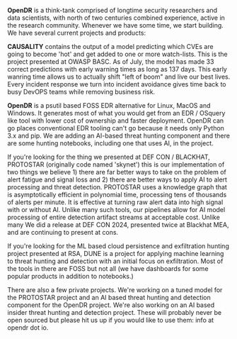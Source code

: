 **OpenDR** is a think-tank comprised of longtime security researchers and data scientists, with north of two centuries combined experience, active in the research community. Whenever we have some time, we start building. We have several current projects and products:

**CAUSALITY** contains the output of a model predicting which CVEs are going to become 'hot' and get added to one or more watch-lists. This is the project presented at OWASP BASC. As of July, the model has made 33 correct predictions with early warning times as long as 137 days. This early wanring time allows us to actually shift "left of boom" and live our best lives. Every incident response we turn into incident avoidance gives time back to busy DevOPS teams while removing business risk.

**OpenDR** is a psutil based FOSS EDR alternative for Linux, MacOS and Windows. It generates most of what you would get from an EDR / OSquery like tool with lower cost of ownership and faster deployment. OpenDR can go places conventional EDR tooling can't go because it needs only Python 3.x and pip. We are adding an AI-based threat hunting component and there are some hunting notebooks, including one that uses AI, in the project.

If you're looking for the thing we presented at DEF CON / BLACKHAT, PROTOSTAR (originally code named 'skynet') this is our implementation of two things we believe 1) there are far better ways to take on the problem of alert fatigue and signal loss and 2) there are better ways to apply AI to alert processing and threat detection. PROTOSTAR uses a knowledge graph that is asymptotically efficient in polynomial time, processing tens of thousands of alerts per minute. It is effective at turning raw alert data into high signal with or without AI. Unlike many such tools, our pipelines allow for AI model processing of entire detection artifact streams at acceptable cost. Unlike many We did a release at DEF CON 2024, presented twice at Blackhat MEA, and are continuing to present at cons.

If you're looking for the ML based cloud persistence and exfiltration hunting project presented at RSA, DUNE is a project for applying machine learning to threat hunting and detection with an initial focus on exfiltration. Most of the tools in there are FOSS but not all (we have dashboards for some popular products in addition to notebooks.)

There are also a few private projects. We're working on a tuned model for the PROTOSTAR project and an AI based threat hunting and detection component for the OpenDR project. We're also working on an AI based insider threat hunting and detection project. These will probably never be open sourced but please hit us up if you would like to use them: info at opendr dot io.

